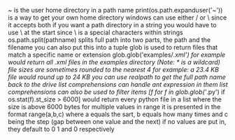 ~ is the user home directory in a path name 
print(os.path.expanduser('~')) is a way to get your own home directory
windows can use either / or \ since it accepts both 
if you want a path directory in a string you would have to use \\ at the start since \ is a special characters within strings 
os.path.split(pathname) splits full path into two parts, the path and the filename 
you can also put this into a tuple 
glob is used to return files that match a specific name or extension 
 glob.glob('examples/*.xml') for example would return all .xml files in the examples directory
 (Note: * is a wildcard)
 file sizes are sometimes rounded to the nearest 4 
 for example: a 23.4 KB file would round up to 24 KB
 you can use realpath to get the full path name back to the drive
 list comprehensions can handle  ant expression in them 
 list comprehensions can also be used to filter items 
 [f for f in glob.glob('*.py') if os.stat(f).st_size > 6000] 
would return every python file in a list where the size is above 6000 bytes 
for multiple values in range it is presented in the format range(a,b,c) where a equals the sart, b equals how many times and c being the step (gap between one value and the next)
if no values are put in, they default to 0 1 and 0 respectively 
